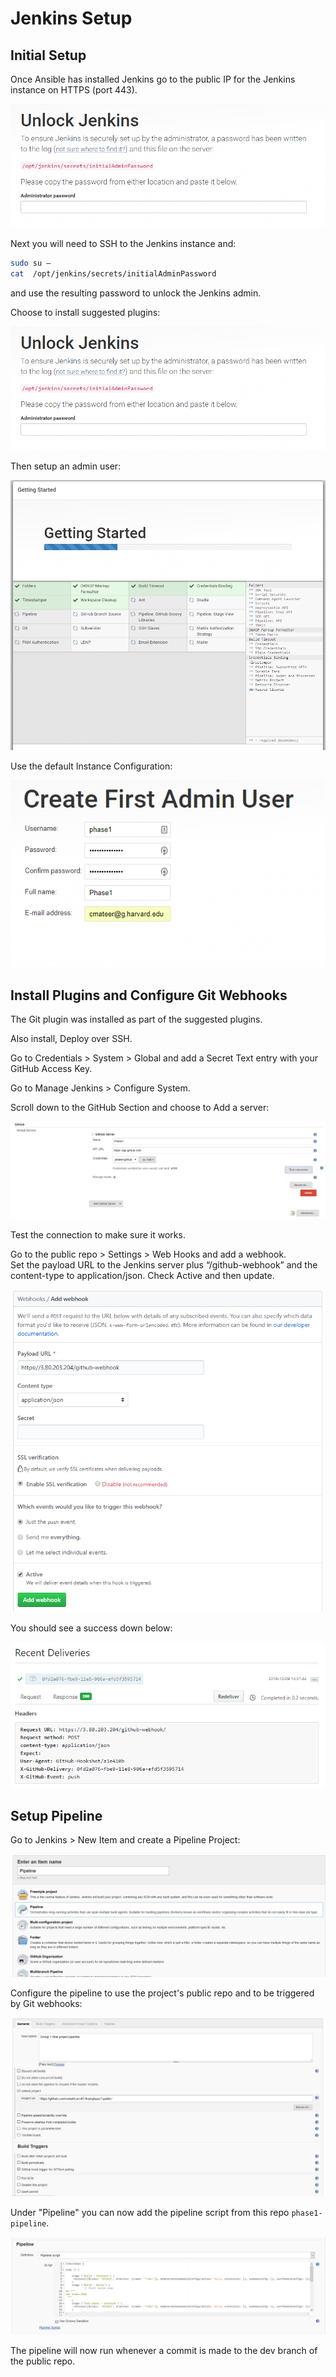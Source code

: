 # Jenkins Setup

## Initial Setup

Once Ansible has installed Jenkins go to the public IP for the Jenkins instance on HTTPS (port 443).

![Image 0](doc/00.png?raw=true "Unlock Jenkins")

Next you will need to SSH to the Jenkins instance and:

```sh
sudo su –
cat  /opt/jenkins/secrets/initialAdminPassword
```

and use the resulting password to unlock the Jenkins admin.

Choose to install suggested plugins:

![Image 1](doc/00.png?raw=true "Unlock Jenkins")

Then setup an admin user:

![Image 2](doc/01.png?raw=true "Getting Started")

Use the default Instance Configuration:

![Image 3](doc/02.png?raw=true "Create Admin")

## Install Plugins and Configure Git Webhooks

The Git plugin was installed as part of the suggested plugins.

Also install, Deploy over SSH.

Go to Credentials > System > Global and add a Secret Text entry with your GitHub Access Key.

Go to Manage Jenkins > Configure System.

Scroll down to the GitHub Section and choose to Add a server:

![Image 4](doc/03.png?raw=true "Add GH Server")

Test the connection to make sure it works.

Go to the public repo > Settings > Web Hooks and add a webhook.  
Set the payload URL to the Jenkins server plus “/github-webhook” and the content-type to application/json.
Check Active and then update.

![Image 5](doc/04.png?raw=true "Add Webhook")

You should see a success down below:

![Image 6](doc/05.png?raw=true "Test Webhook")

## Setup Pipeline

Go to Jenkins > New Item and create a Pipeline Project:

![Image 7](doc/06.png?raw=true "Create pipeline")

Configure the pipeline to use the project's public repo and to be triggered by Git webhooks:

![Image 8](doc/07.png?raw=true "Configure pipeline")

Under "Pipeline" you can now add the pipeline script from this repo `phase1-pipeline`.

![Image 9](doc/08.png?raw=true "Add pipeline file")

The pipeline will now run whenever a commit is made to the dev branch of the public repo.